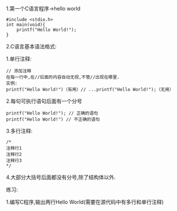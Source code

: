 1.第一个C语言程序&rarr;hello world

```
#include <stdio.h>
int main(void){
	printf("Hello World!");
}
```

2.C语言基本语法格式:

1.单行注释: 

```
// 添加注释
在每一行中,在//后面的内容自动无视,不管//出现在哪里.
实例:
printf("Hello World!")（有用）// ...printf("Hello World!");（无用）
```



2.每句可执行语句后面有一个分号

```
printf("Hello World!"); // 正确的语句
printf("Hello World!") // 不正确的语句
```



3.多行注释:

```
/*
注释行1
注释行2
注释行3
*/
```


4.大部分大括号后面都没有分号,除了结构体以外.

练习:

1.编写C程序,输出两行Hello World(需要在源代码中有多行和单行注释)
